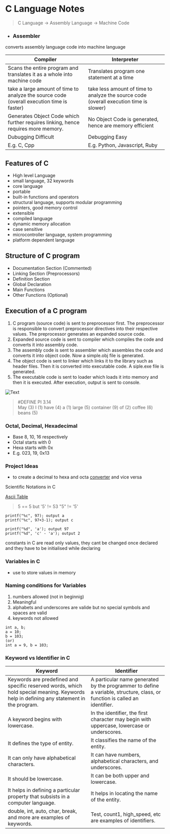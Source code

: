 # C Language Notes

>C Language -> Assembly Language -> Machine Code

- ### Assembler
converts assembly language code into machine language

Compiler | Interpreter
-- | --
Scans the entire program and translates it as a whole into machine code | Translates program one statement at a time
take a large amount of time to analyze the source code (overall execution time is faster) | take less amount of time to analyze the source code (overall execution time is slower)
Generates Object Code which further requires linking, hence requires more memory. | No Object Code is generated, hence are memory efficient
Dubugging Difficult | Debugging Easy
E.g. C, Cpp | E.g. Python, Javascript, Ruby


## Features of C
- High level Language
- small language, 32 keywords
- core language
- portable
- built-in functions and operators
- structural language, supports modular programming
- pointers, good memory control
- extensible
- compiled language
- dynamic memory allocation
- case sensitive
- microcontroller language, system programming
- platform dependent language


## Structure of C program
- Documentation Section (Commented)
- Linking Section (Preprocessors)
- Definition Section
- Global Declaration
- Main Functions
- Other Functions (Optional)


## Execution of a C program
1) C program (source code) is sent to preprocessor first. The preprocessor is responsible to convert preprocessor directives into their respective values. The preprocessor generates an expanded source code.
2) Expanded source code is sent to compiler which compiles the code and converts it into assembly code.
3) The assembly code is sent to assembler which assembles the code and converts it into object code. Now a simple.obj file is generated.
4) The object code is sent to linker which links it to the library such as header files. Then it is converted into executable code. A siple.exe file is generated.
5) The executable code is sent to loader which loads it into memory and then it is executed. After execution, output is sent to console.

<!-- >main.c->(preprocessor)-> main.i->(compiler) main.asm->(assembler)-> main.obj->(linker) main.exe -->


![Text](https://digitalmarketingdeal.com/blog/wp-content/uploads/2019/12/What-is-C-Programing-C-Language-Basics.png)

> #DEFINE PI 3.14  
>May (3) I (1) have (4) a (1) large (5) container (9) of (2) coffee (6) beans (5)

### Octal, Decimal, Hexadecimal
- Base 8, 10, 16 respectively
- Octal starts with 0
- Hexa starts with 0x
- E.g. 023, 19, 0x13

### Project Ideas
- to create a decimal to hexa and octa [converter]() and vice versa

Scientific Notations in C

[Ascii Table](https://github.com/srajano/C/blob/main/ascii%20table.md)

> 5 == 5 but '5' != 53
> "5" != '5'

```
printf("%c", 97); output a
printf("%c", 97+3-1); output c

printf("%d", 'a'); output 97
printf("%d", 'c' - 'a'); output 2
```

constants in C are read only values, they cant be changed once declared and they have to be initialised while declaring

### Variables in C
- use to store values in memory
### Naming conditions for Variables
1. numbers allowed (not in beginnig)
2. Meaningful
3. alphabets and underscores are valide but no special symbols and spaces are valid
4. keywords not allowed
```
int a, b;
a = 10;
b = 103;
(or)
int a = 9, b = 103;
```
### Keyword vs Identifier in C 
Keyword | Identifier
-- | --
Keywords are predefined and specific reserved words, which hold special meaning. Keywords help in defining any statement in the program. | A particular name generated by the programmer to define a variable, structure, class, or function is called an identifier.
A keyword begins with lowercase. | In the identifier, the first character may begin with uppercase, lowercase or underscores.
It defines the type of entity. | It classifies the name of the entity.
It can only have alphabetical characters. | It can have numbers, alphabetical characters, and underscores.
It should be lowercase. | It can be both upper and lowercase.
It helps in defining a particular property that subsists in a computer language. | It helps in locating the name of the entity.
double, int, auto, char, break, and more are examples of keywords. | Test, count1, high_speed, etc are examples of identifiers.